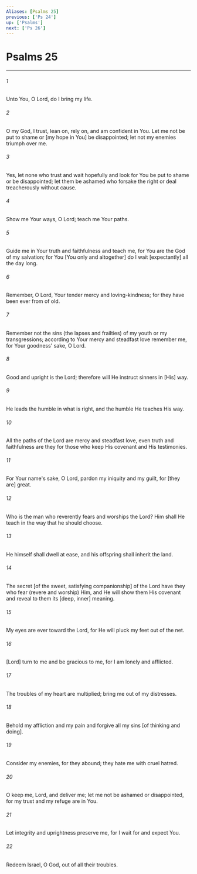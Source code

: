 ```yaml
---
Aliases: [Psalms 25]
previous: ['Ps 24']
up: ['Psalms']
next: ['Ps 26']
---
```

# Psalms 25

***


###### 1 


Unto You, O Lord, do I bring my life. 


###### 2 


O my God, I trust, lean on, rely on, and am confident in You. Let me not be put to shame or [my hope in You] be disappointed; let not my enemies triumph over me. 


###### 3 


Yes, let none who trust and wait hopefully and look for You be put to shame or be disappointed; let them be ashamed who forsake the right or deal treacherously without cause. 


###### 4 


Show me Your ways, O Lord; teach me Your paths. 


###### 5 


Guide me in Your truth and faithfulness and teach me, for You are the God of my salvation; for You [You only and altogether] do I wait [expectantly] all the day long. 


###### 6 


Remember, O Lord, Your tender mercy and loving-kindness; for they have been ever from of old. 


###### 7 


Remember not the sins (the lapses and frailties) of my youth or my transgressions; according to Your mercy and steadfast love remember me, for Your goodness' sake, O Lord. 


###### 8 


Good and upright is the Lord; therefore will He instruct sinners in [His] way. 


###### 9 


He leads the humble in what is right, and the humble He teaches His way. 


###### 10 


All the paths of the Lord are mercy and steadfast love, even truth and faithfulness are they for those who keep His covenant and His testimonies. 


###### 11 


For Your name's sake, O Lord, pardon my iniquity and my guilt, for [they are] great. 


###### 12 


Who is the man who reverently fears and worships the Lord? Him shall He teach in the way that he should choose. 


###### 13 


He himself shall dwell at ease, and his offspring shall inherit the land. 


###### 14 


The secret [of the sweet, satisfying companionship] of the Lord have they who fear (revere and worship) Him, and He will show them His covenant and reveal to them its [deep, inner] meaning. 


###### 15 


My eyes are ever toward the Lord, for He will pluck my feet out of the net. 


###### 16 


[Lord] turn to me and be gracious to me, for I am lonely and afflicted. 


###### 17 


The troubles of my heart are multiplied; bring me out of my distresses. 


###### 18 


Behold my affliction and my pain and forgive all my sins [of thinking and doing]. 


###### 19 


Consider my enemies, for they abound; they hate me with cruel hatred. 


###### 20 


O keep me, Lord, and deliver me; let me not be ashamed or disappointed, for my trust and my refuge are in You. 


###### 21 


Let integrity and uprightness preserve me, for I wait for and expect You. 


###### 22 


Redeem Israel, O God, out of all their troubles.
